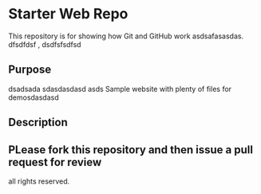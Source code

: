 # Starter Web Repo

This repository is for showing how Git and GitHub work
asdsafasasdas. dfsdfdsf , dsdfsfsdfsd
## Purpose
dsadsada sdasdasdasd asds
Sample website with plenty of files for demosdasdasd

## Description

## PLease fork this repository and then issue a pull request for review

all  rights reserved.
